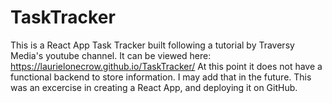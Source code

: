 # TaskTracker
This is a React App Task Tracker built following a tutorial by Traversy Media's youtube channel.  It can be viewed here: https://laurielonecrow.github.io/TaskTracker/
At this point it does not have a functional backend to store information.  I may add that in the future.  This was an excercise in creating a React App, and deploying it on GitHub.

